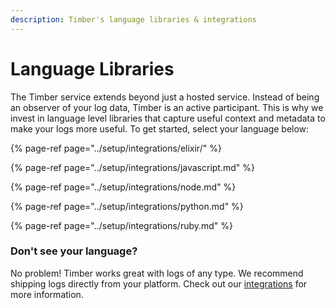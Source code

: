 ```yaml
---
description: Timber's language libraries & integrations
---
```


# Language Libraries

The Timber service extends beyond just a hosted service. Instead of being an observer of your log data, Timber is an active participant. This is why we invest in language level libraries that capture useful context and metadata to make your logs more useful. To get started, select your language below:

{% page-ref page="../setup/integrations/elixir/" %}

{% page-ref page="../setup/integrations/javascript.md" %}

{% page-ref page="../setup/integrations/node.md" %}

{% page-ref page="../setup/integrations/python.md" %}

{% page-ref page="../setup/integrations/ruby.md" %}

### Don't see your language?

No problem! Timber works great with logs of any type. We recommend shipping logs directly from your platform. Check out our [integrations](../setup/integrations/) for more information.

